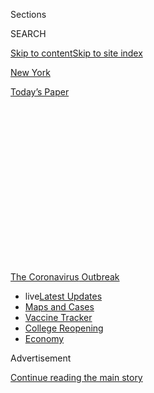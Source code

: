 <div id="app">

<div>

<div>

<div>

<div class="NYTAppHideMasthead css-1q2w90k e1suatyy0">

<div class="section css-ui9rw0 e1suatyy2">

<div class="css-eph4ug er09x8g0">

<div class="css-6n7j50">

</div>

<span class="css-1dv1kvn">Sections</span>

<div class="css-10488qs">

<span class="css-1dv1kvn">SEARCH</span>

</div>

[Skip to content](#site-content)[Skip to site index](#site-index)

</div>

<div id="masthead-section-label" class="css-1wr3we4 eaxe0e00">

[New
York](https://www.nytimes3xbfgragh.onion/section/nyregion)

</div>

<div class="css-10698na e1huz5gh0">

</div>

</div>

<div id="masthead-bar-one" class="section hasLinks css-15hmgas e1csuq9d3">

<div class="css-uqyvli e1csuq9d0">

</div>

<div class="css-1uqjmks e1csuq9d1">

</div>

<div class="css-9e9ivx">

[](https://myaccount.nytimes3xbfgragh.onion/auth/login?response_type=cookie&client_id=vi)

</div>

<div class="css-1bvtpon e1csuq9d2">

[Today’s
Paper](https://www.nytimes3xbfgragh.onion/section/todayspaper)

</div>

</div>

</div>

</div>

<div data-aria-hidden="false">

<div id="site-content" data-role="main">

<div>

<div class="css-1aor85t" style="opacity:0.000000001;z-index:-1;visibility:hidden">

<div class="css-1hqnpie">

<div class="css-epjblv">

<span class="css-17xtcya">[New
York](/section/nyregion)</span><span class="css-x15j1o">|</span><span class="css-fwqvlz">N.Y.C.
Schools, Nation’s Largest District, Will Not Fully Reopen in
Fall</span>

</div>

<div class="css-k008qs">

<div class="css-1iwv8en">

<span class="css-18z7m18"></span>

<div>

</div>

</div>

<span class="css-1n6z4y">https://nyti.ms/3fnOU3z</span>

<div class="css-1705lsu">

<div class="css-4xjgmj">

<div class="css-4skfbu" data-role="toolbar" data-aria-label="Social Media Share buttons, Save button, and Comments Panel with current comment count" data-testid="share-tools">

  - 
  - 
  - 
  - 
    
    <div class="css-6n7j50">
    
    </div>

  - 
  - 

</div>

</div>

</div>

</div>

</div>

</div>

<div id="NYT_TOP_BANNER_REGION" class="css-13pd83m">

<div>

<div id="styln-prism-menu-1592847958612" class="section interactive-content interactive-size-medium css-1edisqu">

<div class="css-17ih8de interactive-body">

<div id="scroll-container" class="css-1gj85ro">

[<span class="styln-title-wrap"><span class="css-1pje3qr">The
Coronavirus</span><span class="css-1pje3qr">
Outbreak</span></span>](https://www.nytimes3xbfgragh.onion/news-event/coronavirus?action=click&pgtype=Article&state=default&region=TOP_BANNER&context=storylines_menu)

  - <span class="css-kqxiym" data-emphasize="true">live</span>[Latest
    Updates](https://www.nytimes3xbfgragh.onion/2020/08/04/world/coronavirus-cases.html?action=click&pgtype=Article&state=default&region=TOP_BANNER&context=storylines_menu)
  - [Maps and
    Cases](https://www.nytimes3xbfgragh.onion/interactive/2020/us/coronavirus-us-cases.html?action=click&pgtype=Article&state=default&region=TOP_BANNER&context=storylines_menu)
  - [Vaccine
    Tracker](https://www.nytimes3xbfgragh.onion/interactive/2020/science/coronavirus-vaccine-tracker.html?action=click&pgtype=Article&state=default&region=TOP_BANNER&context=storylines_menu)
  - [College
    Reopening](https://www.nytimes3xbfgragh.onion/2020/08/02/us/covid-college-reopening.html?action=click&pgtype=Article&state=default&region=TOP_BANNER&context=storylines_menu)
  - [Economy](https://www.nytimes3xbfgragh.onion/live/2020/08/04/business/stock-market-today-coronavirus?action=click&pgtype=Article&state=default&region=TOP_BANNER&context=storylines_menu)

</div>

</div>

</div>

</div>

</div>

<div id="top-wrapper" class="css-1sy8kpn">

<div id="top-slug" class="css-l9onyx">

Advertisement

</div>

[Continue reading the main
story](#after-top)

<div class="ad top-wrapper" style="text-align:center;height:100%;display:block;min-height:250px">

<div id="top" class="place-ad" data-position="top" data-size-key="top">

</div>

</div>

<div id="after-top">

</div>

</div>

<div>

<div id="sponsor-wrapper" class="css-1hyfx7x">

<div id="sponsor-slug" class="css-19vbshk">

Supported by

</div>

[Continue reading the main
story](#after-sponsor)

<div id="sponsor" class="ad sponsor-wrapper" style="text-align:center;height:100%;display:block">

</div>

<div id="after-sponsor">

</div>

</div>

<div class="css-186x18t">

</div>

<div class="css-1vkm6nb ehdk2mb0">

# N.Y.C. Schools, Nation’s Largest District, Will Not Fully Reopen in Fall

</div>

Classroom attendance in September will be limited to only one to three
days a week in an effort to continue to curb the outbreak, the mayor
said.

![<span class="css-16f3y1r e13ogyst0">Mayor Bill de Blasio said
classroom attendance in New York City will be limited to only one to
three days a week as a way to slow the spread of
coronavirus.</span><span class="css-cch8ym"><span class="css-1dv1kvn">Credit</span><span class="css-cnj6d5 e1z0qqy90" itemprop="copyrightHolder"><span class="css-1ly73wi e1tej78p0">Credit...</span><span>Juan
Arredondo for The New York
Times</span></span></span>](https://static01.graylady3jvrrxbe.onion/images/2020/07/08/nyregion/08NYVIRUS-SCHOOLS-REOPENING1/08NYVIRUS-SCHOOLS-REOPENING1-videoSixteenByNine3000.jpg)

<div class="css-18e8msd">

<div class="css-vp77d3 epjyd6m0">

<div class="css-hus3qt ey68jwv0" data-aria-hidden="true">

[![Eliza
Shapiro](https://static01.graylady3jvrrxbe.onion/images/2018/12/28/multimedia/author-eliza-shapiro/author-eliza-shapiro-thumbLarge.png
"Eliza Shapiro")](https://www.nytimes3xbfgragh.onion/by/eliza-shapiro)

</div>

<div class="css-1baulvz">

By [<span class="css-1baulvz last-byline" itemprop="name">Eliza
Shapiro</span>](https://www.nytimes3xbfgragh.onion/by/eliza-shapiro)

</div>

</div>

  - 
    
    <div class="css-ld3wwf e16638kd2">
    
    Published July 8, 2020Updated July 17,
    2020
    
    </div>

  - 
    
    <div class="css-4xjgmj">
    
    <div class="css-pvvomx" data-role="toolbar" data-aria-label="Social Media Share buttons, Save button, and Comments Panel with current comment count" data-testid="share-tools">
    
      - 
      - 
      - 
      - 
        
        <div class="css-6n7j50">
        
        </div>
    
      - 
      - 
    
    </div>
    
    </div>

</div>

</div>

<div class="section meteredContent css-1r7ky0e" name="articleBody" itemprop="articleBody">

<div class="css-1fanzo5 StoryBodyCompanionColumn">

<div class="css-53u6y8">

About four months after 1.1 million New York City children [were forced
into online
learning](https://www.nytimes3xbfgragh.onion/2020/03/15/nyregion/nyc-schools-closed.html),
Mayor Bill de Blasio announced on Wednesday that public schools would
still not fully
[reopen](https://www.nytimes3xbfgragh.onion/article/new-york-phase-reopening.html)
in September, saying that classroom attendance would instead be limited
to only one to three days a week in an effort to continue to curb the
coronavirus outbreak.

The mayor’s release of his plan for the system, by far the nation’s
largest, [capped weeks of intense debate among elected officials,
educators and public health
experts](https://www.nytimes3xbfgragh.onion/2020/07/06/nyregion/nyc-school-reopening-plan.html)
over how to bring children back safely to 1,800 public schools.

The decision to opt for only a [partial
reopening](https://www.nytimes3xbfgragh.onion/2020/07/17/nyregion/phase-4-nyc-reopen.html),
which is most likely the only way to accommodate students in school
buildings while maintaining social distancing, may hinder hundreds of
thousands of parents from returning to their pre-pandemic work lives,
undermining the recovery of the [sputtering local
economy](https://www.nytimes3xbfgragh.onion/2020/07/07/nyregion/nyc-unemployment.html).

Still, the staggered schedules in [New York
City](https://www.nytimes3xbfgragh.onion/article/new-york-phase-reopening.html)
schools for September reflect a [growing trend among school systems,
universities and colleges around the
country](https://www.nytimes3xbfgragh.onion/2020/06/26/us/coronavirus-schools-reopen-fall.html),
which are all trying to find ways of balancing the urgent need to bring
students back to classrooms and campuses while also reducing density to
prevent the spread of the virus.

</div>

</div>

<div class="css-1fanzo5 StoryBodyCompanionColumn">

<div class="css-53u6y8">

“Everyone is looking to the public school system to indicate the bigger
direction of New York City,” Mr. de Blasio said Wednesday.

Under the mayor’s plan, there will probably be no more than a dozen
people in a classroom at a time, including teachers and aides, a stark
change from typical class size in New York City schools, which can hover
around 30 children.

Educators widely consider online learning to be a poor substitute for
the classroom, especially for younger children and [those with special
needs](https://www.nytimes3xbfgragh.onion/2020/04/16/nyregion/special-education-coronavirus-nyc.html).
The shift has also created enormous challenges for parents who have
struggled helping their children learn even as they have had to maintain
jobs from home or, if they are essential workers, had to scramble for
child care.

Still, like New York City’s, [many school districts around the country
are planning on not reopening
fully](https://www.nytimes3xbfgragh.onion/2020/06/26/us/coronavirus-schools-reopen-fall.html),
and instead will use a mix of in-person and remote learning
indefinitely.

President Trump threatened on Wednesday [to cut off federal funding to
school districts that do not reopen in person this
fall](https://www.nytimes3xbfgragh.onion/2020/07/08/us/politics/trump-schools-reopening.html).
On Tuesday he said that the social, psychological and educational costs
of keeping children at home would be worse than the virus itself.
Education policy is largely controlled by state and local officials, so
Mr. Trump does not have authority over whether systems reopen.

</div>

</div>

<div class="css-1fanzo5 StoryBodyCompanionColumn">

<div class="css-53u6y8">

The details of
[reopening](https://www.nytimes3xbfgragh.onion/2020/07/16/upshot/coronavirus-school-reopening-private-public-gap.html)
will vary widely between districts depending on the virus’ spread, which
is why a return to school may look very different in New York, where
transmission is currently low, than in Phoenix, where cases are
increasing.

<div id="NYT_MAIN_CONTENT_1_REGION" class="css-9tf9ac">

<div>

<div id="styln-covid-updates-world" class="section interactive-content interactive-size-medium css-1ftcdic">

<div class="css-17ih8de interactive-body">

<div id="styln-briefing-block" data-asset-id="QXJ0aWNsZTpueXQ6Ly9hcnRpY2xlLzNhNGMwYWI5LWIwY2QtNWQwOS1hZTgwLTdjMGU3ZTA1OWQ2OA==">

<div class="briefing-block-header-section">

# [Latest Updates: Global Coronavirus Outbreak](https://www.nytimes3xbfgragh.onion/2020/08/04/world/coronavirus-cases.html?action=click&pgtype=Article&state=default&region=MAIN_CONTENT_1&context=storylines_live_updates)

<div class="briefing-block-ts">

Updated 2020-08-04T21:34:02.738Z

</div>

</div>

  - [As talks drag on, McConnell signals openness to jobless aid
    extension that Republicans have
    opposed.](https://www.nytimes3xbfgragh.onion/2020/08/04/world/coronavirus-cases.html?action=click&pgtype=Article&state=default&region=MAIN_CONTENT_1&context=storylines_live_updates#link-2daa96b5)
  - [Novavax sees encouraging results from two studies of its
    experimental
    vaccine.](https://www.nytimes3xbfgragh.onion/2020/08/04/world/coronavirus-cases.html?action=click&pgtype=Article&state=default&region=MAIN_CONTENT_1&context=storylines_live_updates#link-1228a480)
  - [Public and private schools in Maryland and elsewhere are divided
    over in-person
    instruction.](https://www.nytimes3xbfgragh.onion/2020/08/04/world/coronavirus-cases.html?action=click&pgtype=Article&state=default&region=MAIN_CONTENT_1&context=storylines_live_updates#link-4825b93)

<div class="briefing-block-footer">

<div class="briefing-block-footer-meta">

[See more
updates](https://www.nytimes3xbfgragh.onion/2020/08/04/world/coronavirus-cases.html?action=click&pgtype=Article&state=default&region=MAIN_CONTENT_1&context=storylines_live_updates)

</div>

<div class="briefing-block-briefinglinks">

<span>More live coverage:</span>
[Markets](https://www.nytimes3xbfgragh.onion/live/2020/08/04/business/stock-market-today-coronavirus?action=click&pgtype=Article&state=default&region=MAIN_CONTENT_1&context=storylines_live_updates)

</div>

</div>

</div>

</div>

</div>

</div>

</div>

In New York, [Gov. Andrew M.
Cuomo](https://www.nytimes3xbfgragh.onion/2020/07/14/arts/design/cuomo-covid-poster-new-york.html)
has authority over when schools across the state, including in New York
City, can reopen. Mr. Cuomo and Mr. de Blasio have [long feuded over
schools](https://www.nytimes3xbfgragh.onion/2020/04/12/nyregion/schools-cuomo-de-blasio-nyc-coronavirus.html),
and Mr. Cuomo could still halt the mayor’s timeline for
[reopening](https://www.nytimes3xbfgragh.onion/2020/07/16/upshot/coronavirus-school-reopening-private-public-gap.html).

The governor did not contradict Mr. de Blasio on Wednesday. Instead, he
reiterated that he has the ultimate decision about whether to reopen
schools at all, and that his office will make those decisions in the
first week of August. The governor said he expected some parents to
decide whether to send their children back to school in person the night
before reopening.

Under Mr. de Blasio’s plan, school principals will spend July
determining which of three staggered schedule options to adopt. That
decision will depend on how many students and staff can fit into school
buildings while social distancing, and on how many families want their
children to return to school in the first place.

School leaders will let parents know in August which days children can
report to school, and which days they will learn remotely.

The city’s models are based on current federal guidelines that recommend
six feet of distance between students.

After Mr. Trump said the Centers for Disease Control and Prevention’s
school reopening guidelines were too onerous, Vice President Mike Pence
said Wednesday [that the C.D.C. would issue updated guidelines on
schools next
week](https://www.nytimes3xbfgragh.onion/2020/07/08/world/coronavirus-updates.html?action=click&module=Top%20Stories&pgtype=Homepage).
If the guidance is more relaxed, it could mean that New York and other
districts across the country may be able to accommodate more children in
person come fall — if districts believe the new recommendations are
safe.

</div>

</div>

<div class="css-1fanzo5 StoryBodyCompanionColumn">

<div class="css-53u6y8">

Officials in Massachusetts, for example, [have already said schools
could reopen there with at least three feet of
distance](https://www.npr.org/2020/07/02/886845449/massachusetts-education-commissioner-on-states-plan-to-reopen-schools-in-the-fal)
between children.

Schools that can accommodate at least half of the student body with
distancing guidelines will be able to educate children in person two or
three days every week, while schools that can fit only about a third of
students will have children attend one or two days a week.

A [relatively small number of students with special
needs](https://www.nytimes3xbfgragh.onion/2020/04/16/nyregion/special-education-coronavirus-nyc.html)
in schools that already had very small class sizes could return for
alternating full weeks or even full-time.

Though school is scheduled to begin in early September, the options
announced Wednesday could still change significantly.

After New York become the national epicenter of the pandemic this
spring, the city flattened the curve significantly, but a significant
drop — or spike — could alter how schools reopen.

City Hall does not yet know precisely how many parents are planning to
keep their children home from school but will begin formally asking
families next week. If the number of students who opt for full-time
remote learning turns out to be much higher or lower than anticipated,
the models could change again. Like many urban school districts, New
York has moved away from neighborhood high schools to schools that admit
students from all over the city — many of whom have long trips on public
transportation.

Reopening public schools, even in a limited capacity, is the biggest and
most complex obstacle on New York’s long path to a full reopening.

</div>

</div>

<div class="css-1fanzo5 StoryBodyCompanionColumn">

<div class="css-53u6y8">

The vast majority of the city’s public school students are low-income,
and many of their parents and caretakers are essential workers who had
little choice but to report to work even at the height of the pandemic.

A Department of Education survey of about 400,000 parents found that
about 75 percent of families are tentatively willing to send their
children back to school.

Perhaps the biggest unanswered question of the reopening effort is how
working families will find child care for the days when their children
cannot be physically present in school. Mr. de Blasio said the city
would look to maximize classroom space wherever it can, but
acknowledged, “this is something we’re going to be building as we go
along.”

[New York is experiencing its worst financial disaster since
the 1970s](https://www.nytimes3xbfgragh.onion/2020/07/07/nyregion/nyc-unemployment.html),
and getting as many people back to work as possible is an urgent
priority for Mr. de Blasio’s
administration.

<div id="NYT_MAIN_CONTENT_3_REGION" class="css-9tf9ac">

<div>

<div id="styln-prism-freeform-1594220623585" class="section interactive-content interactive-size-medium css-1ftcdic">

<div class="css-17ih8de interactive-body">

<div id="prism-freeform-block-85410" class="css-19mumt8" data-role="complementary" data-storyline="The Coronavirus Outbreak" data-truncated="true" tabindex="0">

<div class="css-a8d9oz">

<div class="css-eb027h">

[](https://www.nytimes3xbfgragh.onion/news-event/coronavirus?action=click&pgtype=Article&state=default&region=MAIN_CONTENT_3&context=storylines_faq)

### The Coronavirus Outbreak ›

#### Frequently Asked Questions

Updated August 4, 2020

  - #### I have antibodies. Am I now immune?
    
      - As of right now,[that seems likely, for at least several
        months.](https://www.nytimes3xbfgragh.onion/2020/07/22/health/covid-antibodies-herd-immunity.html?action=click&pgtype=Article&state=default&region=MAIN_CONTENT_3&context=storylines_faq)
        There have been frightening accounts of people suffering what
        seems to be a second bout of Covid-19. But experts say these
        patients may have a drawn-out course of infection, with the
        virus taking a slow toll weeks to months after initial exposure.
        People infected with the coronavirus typically
        [produce](https://www.nature.com/articles/s41586-020-2456-9)
        immune molecules called antibodies, which are [protective
        proteins made in response to an
        infection](https://www.nytimes3xbfgragh.onion/2020/05/07/health/coronavirus-antibody-prevalence.html?action=click&pgtype=Article&state=default&region=MAIN_CONTENT_3&context=storylines_faq)[.
        These antibodies
        may](https://www.nytimes3xbfgragh.onion/2020/05/07/health/coronavirus-antibody-prevalence.html?action=click&pgtype=Article&state=default&region=MAIN_CONTENT_3&context=storylines_faq)
        last in the body [only two to three
        months](https://www.nature.com/articles/s41591-020-0965-6),
        which may seem worrisome, but that’s perfectly normal after an
        acute infection subsides, said Dr. Michael Mina, an immunologist
        at Harvard University. It may be possible to get the coronavirus
        again, but it’s highly unlikely that it would be possible in a
        short window of time from initial infection or make people
        sicker the second time.

  - #### I’m a small-business owner. Can I get relief?
    
      - The [stimulus bills enacted in
        March](https://www.nytimes3xbfgragh.onion/article/small-business-loans-stimulus-grants-freelancers-coronavirus.html?action=click&pgtype=Article&state=default&region=MAIN_CONTENT_3&context=storylines_faq)
        offer help for the millions of American small businesses. Those
        eligible for aid are businesses and nonprofit organizations with
        fewer than 500 workers, including sole proprietorships,
        independent contractors and freelancers. Some larger companies
        in some industries are also eligible. The help being offered,
        which is being managed by the Small Business Administration,
        includes the Paycheck Protection Program and the Economic Injury
        Disaster Loan program. But lots of folks have [not yet seen
        payouts.](https://www.nytimes3xbfgragh.onion/interactive/2020/05/07/business/small-business-loans-coronavirus.html?action=click&pgtype=Article&state=default&region=MAIN_CONTENT_3&context=storylines_faq)
        Even those who have received help are confused: The rules are
        draconian, and some are stuck sitting on [money they don’t know
        how to
        use.](https://www.nytimes3xbfgragh.onion/2020/05/02/business/economy/loans-coronavirus-small-business.html?action=click&pgtype=Article&state=default&region=MAIN_CONTENT_3&context=storylines_faq)
        Many small-business owners are getting less than they expected
        or [not hearing anything at
        all.](https://www.nytimes3xbfgragh.onion/2020/06/10/business/Small-business-loans-ppp.html?action=click&pgtype=Article&state=default&region=MAIN_CONTENT_3&context=storylines_faq)

  - #### What are my rights if I am worried about going back to work?
    
      - Employers have to provide [a safe
        workplace](https://www.osha.gov/SLTC/covid-19/standards.html)
        with policies that protect everyone equally. [And if one of your
        co-workers tests positive for the coronavirus, the
        C.D.C.](https://www.nytimes3xbfgragh.onion/article/coronavirus-money-unemployment.html?action=click&pgtype=Article&state=default&region=MAIN_CONTENT_3&context=storylines_faq)
        has said that [employers should tell their
        employees](https://www.cdc.gov/coronavirus/2019-ncov/community/guidance-business-response.html)
        -- without giving you the sick employee’s name -- that they may
        have been exposed to the virus.

  - #### Should I refinance my mortgage?
    
      - [It could be a good
        idea,](https://www.nytimes3xbfgragh.onion/article/coronavirus-money-unemployment.html?action=click&pgtype=Article&state=default&region=MAIN_CONTENT_3&context=storylines_faq)
        because mortgage rates have [never been
        lower.](https://www.nytimes3xbfgragh.onion/2020/07/16/business/mortgage-rates-below-3-percent.html?action=click&pgtype=Article&state=default&region=MAIN_CONTENT_3&context=storylines_faq)
        Refinancing requests have pushed mortgage applications to some
        of the highest levels since 2008, so be prepared to get in line.
        But defaults are also up, so if you’re thinking about buying a
        home, be aware that some lenders have tightened their standards.

  - #### What is school going to look like in September?
    
      - It is unlikely that many schools will return to a normal
        schedule this fall, requiring the grind of [online
        learning](https://www.nytimes3xbfgragh.onion/2020/06/05/us/coronavirus-education-lost-learning.html?action=click&pgtype=Article&state=default&region=MAIN_CONTENT_3&context=storylines_faq),
        [makeshift child
        care](https://www.nytimes3xbfgragh.onion/2020/05/29/us/coronavirus-child-care-centers.html?action=click&pgtype=Article&state=default&region=MAIN_CONTENT_3&context=storylines_faq)
        and [stunted
        workdays](https://www.nytimes3xbfgragh.onion/2020/06/03/business/economy/coronavirus-working-women.html?action=click&pgtype=Article&state=default&region=MAIN_CONTENT_3&context=storylines_faq)
        to continue. California’s two largest public school districts —
        Los Angeles and San Diego — said on July 13, that [instruction
        will be remote-only in the
        fall](https://www.nytimes3xbfgragh.onion/2020/07/13/us/lausd-san-diego-school-reopening.html?action=click&pgtype=Article&state=default&region=MAIN_CONTENT_3&context=storylines_faq),
        citing concerns that surging coronavirus infections in their
        areas pose too dire a risk for students and teachers. Together,
        the two districts enroll some 825,000 students. They are the
        largest in the country so far to abandon plans for even a
        partial physical return to classrooms when they reopen in
        August. For other districts, the solution won’t be an
        all-or-nothing approach. [Many
        systems](https://bioethics.jhu.edu/research-and-outreach/projects/eschool-initiative/school-policy-tracker/),
        including the nation’s largest, New York City, are devising
        [hybrid
        plans](https://www.nytimes3xbfgragh.onion/2020/06/26/us/coronavirus-schools-reopen-fall.html?action=click&pgtype=Article&state=default&region=MAIN_CONTENT_3&context=storylines_faq)
        that involve spending some days in classrooms and other days
        online. There’s no national policy on this yet, so check with
        your municipal school system regularly to see what is happening
        in your
community.

<div id="styln-survey-component-85410" class="styln-survey-component" data-surveyname="faq" data-surveystoryline="coronavirus">

</div>

</div>

<div class="css-6mllg9">

</div>

<div class="css-pmm6ed">

<span class="css-5gimkt"></span>

</div>

</div>

</div>

</div>

</div>

</div>

</div>

Finding ways to plug the enormous gaps in child care is sure to be a
citywide effort that does not rely solely on the Department of
Education, since school buildings will be fully occupied by September.

The city will have to find other public and private space to accommodate
thousands of children a day. The city Board of Health recently
[authorized the reopening of child care
centers](https://ny.chalkbeat.org/2020/7/7/21316621/nyc-preschools-can-reopen),
but those centers have only a tiny fraction of the capacity the city
will need come September.

Anand Raghunath, a parent of two children who attend school in East
Harlem, spent Wednesday morning frantically plotting out child care
options for the fall.

</div>

</div>

<div class="css-1fanzo5 StoryBodyCompanionColumn">

<div class="css-53u6y8">

After he heard the mayor’s announcement, Mr. Raghunath said he turned to
his wife, who works in a hospital, and asked, “What are we going to do?”

He said the proposal, with students attending school physically for a
range of one to three days a week, does not allow his family to do much
specific planning. For now, Mr. Raghunath’s strategy is to have his
mother-in-law fly in from California and watch the children while he and
his wife work.

“We’re all at a standstill here,” he said.

Restarting school even a few days a week presents myriad logistical
hurdles.

Many of the city’s school buildings are over a century old, with poor
air ventilation and cramped classrooms and hallways. Drastic budget cuts
have left many schools with less money to hire teachers and staff — all
while the city estimates that about one in five current teachers will
receive medical exemptions to work remotely.

Schools Chancellor Richard A. Carranza said Wednesday that the city
would try to bring as many Department of Education employees with
teaching certificates into classrooms as possible.

Though union leaders have raised alarms about whether schools will have
enough personal protective gear and nurses to safely reopen, the city
has said it will deep clean schools each night and have sanitizer and
disinfectant in all classrooms and common spaces. Some teachers have
said they did not have enough resources to keep schools clean when the
virus was spreading in March.

“We can make up learning for students,” Mr. Carranza said. “We cannot
bring a student back who is infected and passes away.” All teachers and
students will be expected to wear masks throughout the school day come
fall.

</div>

</div>

<div class="css-1fanzo5 StoryBodyCompanionColumn">

<div class="css-53u6y8">

Mr. de Blasio on Wednesday laid out three schedules for principals to
consider.

The most generous model would apply to schools that can accommodate at
least half of their students while adhering to social distancing. In
that scenario, two cohorts of students would cycle in and out on
alternating days that remain consistent throughout the semester.

For example, one group might attend school on Tuesdays and Thursdays,
with the second group in classes on Wednesdays and Fridays, while
Mondays alternate weekly between the two groups.

More crowded schools will have three groups of students who attend
school just once or twice a week. Those students will all have five days
of in person instruction every three weeks, but some middle and high
school students might not be in school on any consistent day week to
week.

Mr. Cuomo will have some oversight regarding how New York’s hundreds of
private, parochial and charter schools plan to reopen this fall. There
are many charter schools that share buildings with district schools and
will likely have to follow the same basic staggering plans, though
charters in private spaces could have more flexibility.

Private schools that already had smaller class sizes and spacious
buildings may be able to accommodate more children in person than most
public schools.

</div>

</div>

<div>

</div>

</div>

<div>

</div>

<div>

</div>

<div>

</div>

<div>

<div id="bottom-wrapper" class="css-1ede5it">

<div id="bottom-slug" class="css-l9onyx">

Advertisement

</div>

[Continue reading the main
story](#after-bottom)

<div id="bottom" class="ad bottom-wrapper" style="text-align:center;height:100%;display:block;min-height:90px">

</div>

<div id="after-bottom">

</div>

</div>

</div>

</div>

</div>

## Site Index

<div>

</div>

## Site Information Navigation

  - [© <span>2020</span> <span>The New York Times
    Company</span>](https://help.nytimes3xbfgragh.onion/hc/en-us/articles/115014792127-Copyright-notice)

<!-- end list -->

  - [NYTCo](https://www.nytco.com/)
  - [Contact
    Us](https://help.nytimes3xbfgragh.onion/hc/en-us/articles/115015385887-Contact-Us)
  - [Work with us](https://www.nytco.com/careers/)
  - [Advertise](https://nytmediakit.com/)
  - [T Brand Studio](http://www.tbrandstudio.com/)
  - [Your Ad
    Choices](https://www.nytimes3xbfgragh.onion/privacy/cookie-policy#how-do-i-manage-trackers)
  - [Privacy](https://www.nytimes3xbfgragh.onion/privacy)
  - [Terms of
    Service](https://help.nytimes3xbfgragh.onion/hc/en-us/articles/115014893428-Terms-of-service)
  - [Terms of
    Sale](https://help.nytimes3xbfgragh.onion/hc/en-us/articles/115014893968-Terms-of-sale)
  - [Site
    Map](https://spiderbites.nytimes3xbfgragh.onion)
  - [Help](https://help.nytimes3xbfgragh.onion/hc/en-us)
  - [Subscriptions](https://www.nytimes3xbfgragh.onion/subscription?campaignId=37WXW)

</div>

</div>

</div>

</div>
